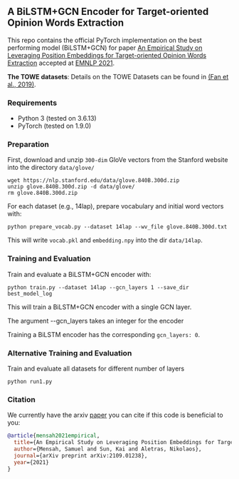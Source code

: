 ## A BiLSTM+GCN Encoder for Target-oriented Opinion Words Extraction

This repo contains the official PyTorch implementation on the best performing model (BiLSTM+GCN) for paper [An Empirical Study on Leveraging Position Embeddings for Target-oriented Opinion Words Extraction](https://arxiv.org/abs/2109.01238) accepted at [EMNLP 2021](https://2021.emnlp.org/).

**The TOWE datasets**: Details on the TOWE Datasets can be found in [(Fan et al., 2019)](https://aclanthology.org/N19-1259.pdf).

### Requirements

- Python 3 (tested on 3.6.13)
- PyTorch (tested on 1.9.0)

### Preparation

First, download and unzip `300-dim` GloVe vectors from the Stanford website into the directory `data/glove/`
```
wget https://nlp.stanford.edu/data/glove.840B.300d.zip
unzip glove.840B.300d.zip -d data/glove/
rm glove.840B.300d.zip
```

For each dataset (e.g., 14lap), prepare vocabulary and initial word vectors with:

```python prepare_vocab.py --dataset 14lap --wv_file glove.840B.300d.txt```

This will write `vocab.pkl` and `embedding.npy` into the dir `data/14lap`.

### Training and Evaluation

Train and evaluate a BiLSTM+GCN encoder with:

```python train.py --dataset 14lap --gcn_layers 1 --save_dir best_model_log```

This will train a BiLSTM+GCN encoder with a single GCN layer.

The argument --gcn_layers takes an integer for the encoder

Training a BiLSTM encoder has the corresponding `gcn_layers: 0`.

### Alternative Training and Evaluation

Train and evaluate all datasets for different number of layers

```python run1.py```

### Citation

We currently have the arxiv [paper](https://arxiv.org/abs/2109.01238) you can cite if this code is beneficial to you:
```bibtex
@article{mensah2021empirical,
  title={An Empirical Study on Leveraging Position Embeddings for Target-oriented Opinion Words Extraction},
  author={Mensah, Samuel and Sun, Kai and Aletras, Nikolaos},
  journal={arXiv preprint arXiv:2109.01238},
  year={2021}
}
```
